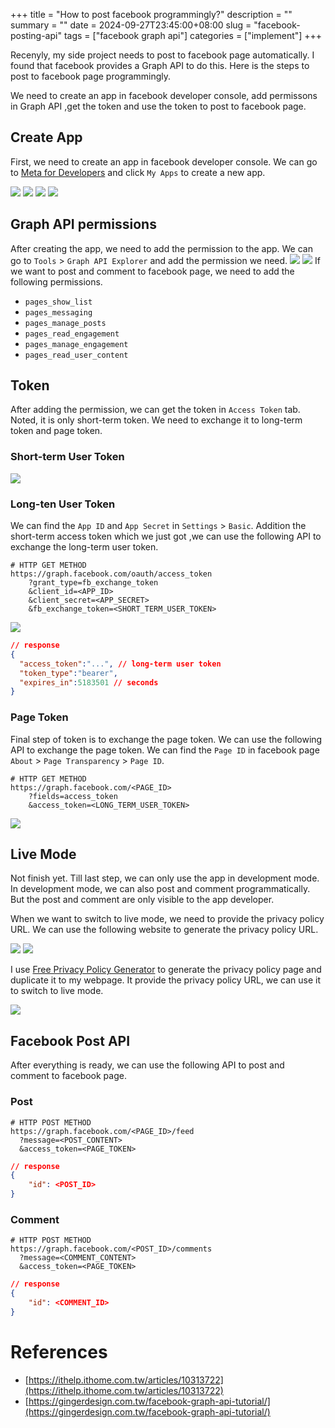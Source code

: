 +++
title = "How to post facebook programmingly?"
description = ""
summary = ""
date = 2024-09-27T23:45:00+08:00
slug = "facebook-posting-api"
tags = ["facebook graph api"]
categories = ["implement"]
+++

Recenyly, my side project needs to post to facebook page automatically. I found that facebook provides a Graph API to do this. Here is the steps to post to facebook page programmingly.

We need to create an app in facebook developer console, add permissons in Graph API  ,get the token and use the token to post to facebook page.



## Create App
First, we need to create an app in facebook developer console. We can go to [Meta for Developers](https://developers.facebook.com/) and click `My Apps` to create a new app.

![](files/create-app-business.png)
![](files/create-app-use-cases.png)
![](files/create-app-type.png)
![](files/create-app-details.png)

## Graph API permissions
After creating the app, we need to add the permission to the app. We can go to `Tools` > `Graph API Explorer` and add the permission we need.
![](files/graphql-api-explorer.png)
![](files/graphql-api-permissions.png)
If we want to post and comment to facebook page, we need to add the following permissions.
- `pages_show_list`
- `pages_messaging`
- `pages_manage_posts`
- `pages_read_engagement`
- `pages_manage_engagement`
- `pages_read_user_content`


## Token
After adding the permission, we can get the token in `Access Token` tab. Noted, it is only short-term token. We need to exchange it to long-term token and page token.

### Short-term User Token
![](files/generate-access-token.png)

### Long-ten User Token
We can find the `App ID` and `App Secret` in `Settings` > `Basic`. Addition the short-term access token which we just got ,we can use the following API to exchange the long-term user token.

```http
# HTTP GET METHOD
https://graph.facebook.com/oauth/access_token
	?grant_type=fb_exchange_token
	&client_id=<APP_ID>
	&client_secret=<APP_SECRET>
	&fb_exchange_token=<SHORT_TERM_USER_TOKEN>

```
![](files/app-basics.png)

```json
// response
{
  "access_token":"...", // long-term user token
  "token_type":"bearer",
  "expires_in":5183501 // seconds
}
```

### Page Token
Final step of token is to exchange the page token. We can use the following API to exchange the page token. We can find the `Page ID` in facebook page `About` > `Page Transparency` > `Page ID`.

```http
# HTTP GET METHOD
https://graph.facebook.com/<PAGE_ID>
	?fields=access_token
	&access_token=<LONG_TERM_USER_TOKEN>
```
![](files/fb-about-page-transparency.png)


## Live Mode
Not finish yet. Till last step, we can only use the app in development mode. In development mode, we can also post and comment programmatically. But the post and comment are only visible to the app developer.

When we want to switch to live mode, we need to provide the privacy policy URL. We can use the following website to generate the privacy policy URL.

![](files/app-mode.png)
![](files/invalid-privacy-policy-url-alert.png)

I use [Free Privacy Policy Generator](https://www.freeprivacypolicy.com/free-privacy-policy-generator/) to generate the privacy policy page and duplicate it to my webpage. It provide the privacy policy URL, we can use it to switch to live mode.

![](files/app-basics-with-privacy-policy-url.png)

## Facebook Post API
After everything is ready, we can use the following API to post and comment to facebook page.

### Post
```http
# HTTP POST METHOD
https://graph.facebook.com/<PAGE_ID>/feed
  ?message=<POST_CONTENT>
  &access_token=<PAGE_TOKEN>
```
```json
// response
{
    "id": <POST_ID>
}
```
###
### Comment
```http
# HTTP POST METHOD
https://graph.facebook.com/<POST_ID>/comments
  ?message=<COMMENT_CONTENT>
  &access_token=<PAGE_TOKEN>

```
```json
// response
{
    "id": <COMMENT_ID>
}
```

# References
- [https://ithelp.ithome.com.tw/articles/10313722](https://ithelp.ithome.com.tw/articles/10313722)
- [https://gingerdesign.com.tw/facebook-graph-api-tutorial/](https://gingerdesign.com.tw/facebook-graph-api-tutorial/)
